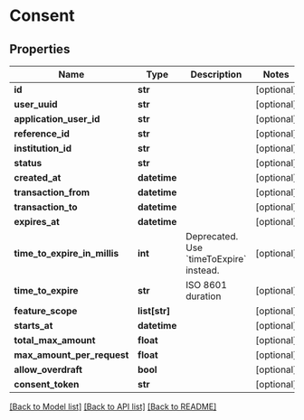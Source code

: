 # Consent

## Properties
Name | Type | Description | Notes
------------ | ------------- | ------------- | -------------
**id** | **str** |  | [optional] 
**user_uuid** | **str** |  | [optional] 
**application_user_id** | **str** |  | [optional] 
**reference_id** | **str** |  | [optional] 
**institution_id** | **str** |  | [optional] 
**status** | **str** |  | [optional] 
**created_at** | **datetime** |  | [optional] 
**transaction_from** | **datetime** |  | [optional] 
**transaction_to** | **datetime** |  | [optional] 
**expires_at** | **datetime** |  | [optional] 
**time_to_expire_in_millis** | **int** | Deprecated. Use &#x60;timeToExpire&#x60; instead. | [optional] 
**time_to_expire** | **str** | ISO 8601 duration | [optional] 
**feature_scope** | **list[str]** |  | [optional] 
**starts_at** | **datetime** |  | [optional] 
**total_max_amount** | **float** |  | [optional] 
**max_amount_per_request** | **float** |  | [optional] 
**allow_overdraft** | **bool** |  | [optional] 
**consent_token** | **str** |  | [optional] 

[[Back to Model list]](../README.md#documentation-for-models) [[Back to API list]](../README.md#documentation-for-api-endpoints) [[Back to README]](../README.md)


